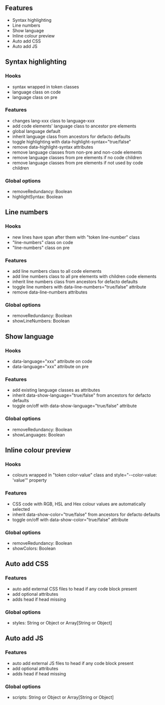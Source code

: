 ## Features
- Syntax highlighting
- Line numbers
- Show language
- Inline colour preview
- Auto add CSS
- Auto add JS


## Syntax highlighting

### Hooks
- syntax wrapped in token classes
- language class on code
- language class on pre

### Features
- changes lang-xxx class to language-xxx
- add code elements' language class to ancestor pre elements
- global language default
- inherit language class from ancestors for defacto defaults
- toggle highlighting with data-highlight-syntax="true/false"
- remove data-highlight-syntax attributes
- remove language classes from non-pre and non-code elements
- remove language classes from pre elements if no code children
- remove language classes from pre elements if not used by code children

### Global options
- removeRedundancy: Boolean
- highlightSyntax: Boolean


## Line numbers

### Hooks
- new lines have span after them with "token line-number" class
- "line-numbers" class on code
- "line-numbers" class on pre

### Features
- add line numbers class to all code elements
- add line numbers class to all pre elements with children code elements
- inherit line numbers class from ancestors for defacto defaults
- toggle line numbers with data-line-numbers="true/false" attribute
- remove data-line-numbers attributes

### Global options
- removeRedundancy: Boolean
- showLineNumbers: Boolean


## Show language

### Hooks
- data-language="xxx" attribute on code
- data-language="xxx" attribute on pre

### Features
- add existing language classes as attributes
- inherit data-show-language="true/false" from ancestors for defacto defaults
- toggle on/off with data-show-language="true/false" attribute

### Global options
- removeRedundancy: Boolean
- showLanguages: Boolean


## Inline colour preview

### Hooks
- colours wrapped in "token color-value" class and style="--color-value: 'value'" property

### Features
- CSS code with RGB, HSL and Hex colour values are automatically selected
- inherit data-show-color="true/false" from ancestors for defacto defaults
- toggle on/off with data-show-color="true/false" attribute

### Global options
- removeRedundancy: Boolean
- showColors: Boolean


## Auto add CSS

### Features
- auto add external CSS files to head if any code block present
- add optional attributes
- adds head if head missing

### Global options
- styles: String or Object or Array[String or Object]


## Auto add JS

### Features
- auto add external JS files to head if any code block present
- add optional attributes
- adds head if head missing

### Global options
- scripts: String or Object or Array[String or Object]